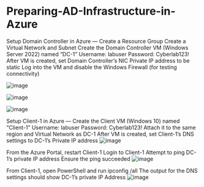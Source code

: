 # Preparing-AD-Infrastructure-in-Azure

Setup Domain Controller in Azure
—
Create a Resource Group
Create a Virtual Network and Subnet
Create the Domain Controller VM (Windows Server 2022) named “DC-1”
Username: labuser
Password: Cyberlab123!
After VM is created, set Domain Controller’s NIC Private IP address to be static
Log into the VM and disable the Windows Firewall (for testing connectivity)

![image](https://github.com/user-attachments/assets/5c6f977f-2b47-4478-8d79-3772cd75385c)

![image](https://github.com/user-attachments/assets/7b6f115c-77b9-423a-b865-1f2a50e3b3d7)

![image](https://github.com/user-attachments/assets/fe950f04-abac-4d24-b7fd-6cfe6f75afde)

Setup Client-1 in Azure
—
Create the Client VM (Windows 10) named “Client-1”
Username: labuser
Password: Cyberlab123!
Attach it to the same region and Virtual Network as DC-1
After VM is created, set Client-1’s DNS settings to DC-1’s Private IP address
![image](https://github.com/user-attachments/assets/9f48427e-c110-423d-a343-aae804a1a6a3)

From the Azure Portal, restart Client-1
Login to Client-1
Attempt to ping DC-1’s private IP address
Ensure the ping succeeded
![image](https://github.com/user-attachments/assets/222938d1-12d7-42a4-8b6e-787e287fd48c)

From Client-1, open PowerShell and run ipconfig /all
The output for the DNS settings should show DC-1’s private IP Address
![image](https://github.com/user-attachments/assets/89aae8a1-3351-4844-856a-3d55786a6e62)

